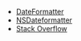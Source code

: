 

* [DateFormatter](http://www.cnblogs.com/Cristen/p/3599922.html)
* [NSDateformatter](http://nsdateformatter.com/)
* [Stack Overflow](http://stackoverflow.com/questions/29392874/converting-utc-date-format-to-local-nsdate)